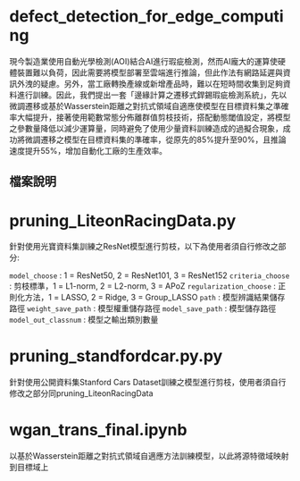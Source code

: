 # defect_detection_for_edge_computing
現今製造業使用自動光學檢測(AOI)結合AI進行瑕疵檢測，然而AI龐大的運算使硬體裝置難以負荷，因此需要將模型部署至雲端進行推論，但此作法有網路延遲與資訊外洩的疑慮。另外，當工廠轉換產線或新增產品時，難以在短時間收集到足夠資料進行訓練。因此，我們提出一套「邊緣計算之遷移式銲錫瑕疵檢測系統」，先以微調遷移或基於Wasserstein距離之對抗式領域自適應使模型在目標資料集之準確率大幅提升，接著使用範數常態分佈離群值剪枝技術，搭配動態閾值設定，將模型之參數量降低以減少運算量，同時避免了使用少量資料訓練造成的過擬合現象，成功將微調遷移之模型在目標資料集的準確率，從原先的85%提升至90%，且推論速度提升55%，增加自動化工廠的生產效率。

## 檔案說明

# pruning_LiteonRacingData.py
針對使用光寶資料集訓練之ResNet模型進行剪枝，以下為使用者須自行修改之部分:

`model_choose` : 1 = ResNet50, 2 = ResNet101, 3 = ResNet152
`criteria_choose` : 剪枝標準，1 = L1-norm, 2 = L2-norm, 3 = APoZ
`regularization_choose` : 正則化方法，1 = LASSO, 2 = Ridge, 3 = Group_LASSO
`path` : 模型辨識結果儲存路徑
`weight_save_path` : 模型權重儲存路徑
`model_save_path` : 模型儲存路徑
`model_out_classnum` : 模型之輸出類別數量

# pruning_standfordcar.py.py
針對使用公開資料集Stanford Cars Dataset訓練之模型進行剪枝，使用者須自行修改之部分同pruning_LiteonRacingData

# wgan_trans_final.ipynb
以基於Wasserstein距離之對抗式領域自適應方法訓練模型，以此將源特徵域映射到目標域上
